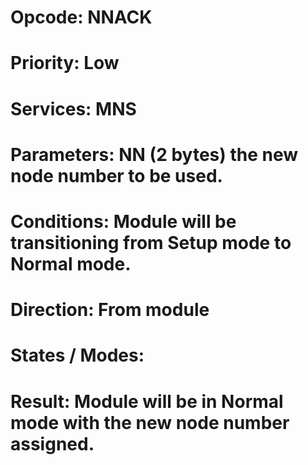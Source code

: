 # Opcode: NNACK
# Priority: Low
# Services: MNS
# Parameters: NN (2 bytes) the new node number to be used.
# Conditions: Module will be transitioning from Setup mode to Normal mode.
# Direction: From module
# States / Modes: 
# Result: Module will be in Normal mode with the new node number assigned.
